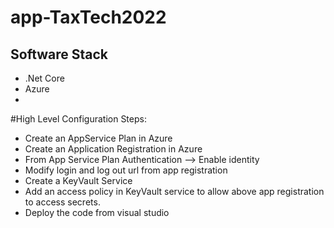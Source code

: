 # app-TaxTech2022
## Software Stack

  * .Net Core
  * Azure
  * 
#High Level Configuration Steps: 
  * Create an AppService Plan in Azure
  * Create an Application Registration in Azure
  * From App Service Plan Authentication --> Enable identity
  * Modify login and log out url from app registration
  * Create a KeyVault Service
  * Add an access policy in KeyVault service to allow above app registration to access secrets.
  * Deploy the code from visual studio
